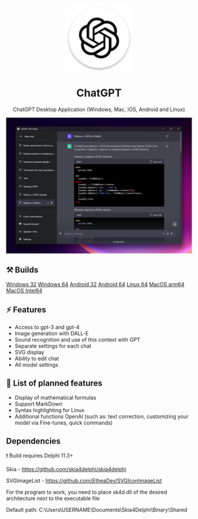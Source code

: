 <p align="center">
  <img width="180" src="Res/chatgptfmx/154.png" alt="ChatGPT">
  <h1 align="center">ChatGPT</h1>
  <p align="center">ChatGPT Desktop Application (Windows, Mac, iOS, Android and Linux)</p>
</p>

![Preview](https://github.com/HemulGM/ChatGPT/blob/main/preview.png?raw=true)

## ⚒️ Builds
[Windows 32](https://github.com/HemulGM/ChatGPT/releases)
[Windows 64](https://github.com/HemulGM/ChatGPT/releases)
[Android 32](https://github.com/HemulGM/ChatGPT/releases)
[Android 64](https://github.com/HemulGM/ChatGPT/releases)
[Linux 64](https://github.com/HemulGM/ChatGPT/releases)
[MacOS arm64](https://github.com/HemulGM/ChatGPT/releases)
[MacOS Intel64](https://github.com/HemulGM/ChatGPT/releases)

## ⚡ Features
- Access to gpt-3 and gpt-4
- Image generation with DALL-E
- Sound recognition and use of this context with GPT
- Separate settings for each chat
- SVG display
- Ability to edit chat
- All model settings

## 🙌 List of planned features
- Display of mathematical formulas
- Support MarkDown
- Syntax highlighting for Linux
- Additional functions OpenAI (such as: text correction, customizing your model via Fine-tunes, quick commands)

## Dependencies

❗ Build requires Delphi 11.3+

Skia - https://github.com/skia4delphi/skia4delphi

SVGImageList - https://github.com/EtheaDev/SVGIconImageList


For the program to work, you need to place sk4d.dll of the desired architecture next to the executable file

Default path: C:\Users\USERNAME\Documents\Skia4Delphi\Binary\Shared
